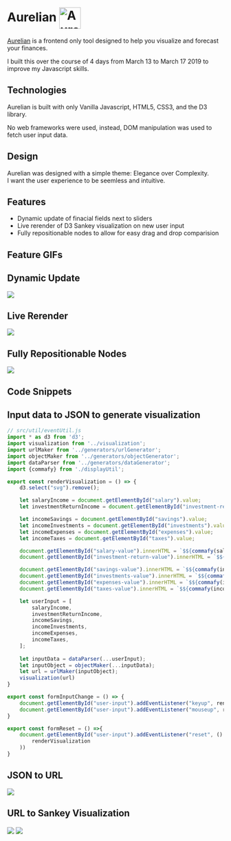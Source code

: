 Aurelian <img src="https://github.com/zkevinbai/Aurelian/blob/master/assets/favicon.png" alt="Aurelian Logo" align="center" height="50px" />
======


[Aurelian](https://zkevinbai.github.io/Aurelian/) is a frontend only tool designed to help you visualize and forecast your finances.

I built this over the course of 4 days from March 13 to March 17 2019 to improve my Javascript skills.

Technologies
---
Aurelian is built with only Vanilla Javascript, HTML5, CSS3, and the D3 library.

No web frameworks were used, instead, DOM manipulation was used to fetch user input data. 

Design
---
Aurelian was designed with a simple theme: Elegance over Complexity.  
I want the user experience to be seemless and intuitive.

Features
---
* Dynamic update of finacial fields next to sliders
* Live rerender of D3 Sankey visualization on new user input
* Fully repositionable nodes to allow for easy drag and drop comparision

Feature GIFs
---
## Dynamic Update
<img src="https://github.com/zkevinbai/Aurelian/blob/master/assets/gifs/dynamicUpdate.gif" align="center"/>

## Live Rerender
<img src="https://github.com/zkevinbai/Aurelian/blob/master/assets/gifs/liveRender.gif" align="center"/>

## Fully Repositionable Nodes
<img src="https://github.com/zkevinbai/Aurelian/blob/master/assets/gifs/dragAndDrop.gif" align="center"/>

Code Snippets
---
## Input data to JSON to generate visualization
```js 
// src/util/eventUtil.js
import * as d3 from 'd3';
import visualization from '../visualization';
import urlMaker from '../generators/urlGenerator';
import objectMaker from '../generators/objectGenerator';
import dataParser from '../generators/dataGenerator';
import {commafy} from './displayUtil';

export const renderVisualization = () => {
    d3.select("svg").remove();

    let salaryIncome = document.getElementById("salary").value;
    let investmentReturnIncome = document.getElementById("investment-return").value;

    let incomeSavings = document.getElementById("savings").value;
    let incomeInvestments = document.getElementById("investments").value;
    let incomeExpenses = document.getElementById("expenses").value;
    let incomeTaxes = document.getElementById("taxes").value;

    document.getElementById("salary-value").innerHTML = `$${commafy(salaryIncome)}`;
    document.getElementById("investment-return-value").innerHTML = `$${commafy(investmentReturnIncome)}`;

    document.getElementById("savings-value").innerHTML = `$${commafy(incomeSavings)}`;
    document.getElementById("investments-value").innerHTML = `$${commafy(incomeInvestments)}`;
    document.getElementById("expenses-value").innerHTML = `$${commafy(incomeExpenses)}`;
    document.getElementById("taxes-value").innerHTML = `$${commafy(incomeTaxes)}`;

    let userInput = [
        salaryIncome,
        investmentReturnIncome,
        incomeSavings,
        incomeInvestments,
        incomeExpenses,
        incomeTaxes,
    ];
    
    let inputData = dataParser(...userInput);
    let inputObject = objectMaker(...inputData);
    let url = urlMaker(inputObject);
    visualization(url)
}

export const formInputChange = () => {
    document.getElementById("user-input").addEventListener("keyup", renderVisualization)
    document.getElementById("user-input").addEventListener("mouseup", renderVisualization)
}

export const formReset = () =>{
    document.getElementById("user-input").addEventListener("reset", () => setTimeout(
        renderVisualization
    ))
}
```

## JSON to URL

<img src="https://github.com/zkevinbai/Aurelian/blob/master/assets/code/urlFromJSON.png" align="center"/>

## URL to Sankey Visualization

<img src="https://github.com/zkevinbai/Aurelian/blob/master/assets/code/sankeyP1.png" align="center"/>

<img src="https://github.com/zkevinbai/Aurelian/blob/master/assets/code/sankeyP2.png" align="center"/>